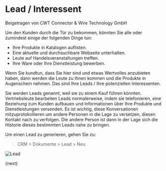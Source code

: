 # Lead / Interessent
<span class="text-muted contributed-by">Beigetragen von CWT Connector & Wire Technology GmbH</span>

Um den Kunden durch die Tür zu bekommen, könnten Sie alle oder zumindest einige der folgenden Dinge tun:

* Ihre Produkte in Katalogen auflisten.
* Eine aktuelle und durchsuchbare Webseite unterhalten.
* Leute auf Handelsveranstaltungen treffen.
* Ihre Ware oder Ihre Dienstleistung bewerben.

Wenn Sie kundtun, dass Sie hier sind und etwas Wertvolles anzubieten haben, dann werden die Leute zu Ihnen kommen und die Produkte in Augenschein nehmen. Das sind Ihre Leads / Ihre potenziellen Interessenten.

Sie werden Leads genannt, weil sie zu einem Kauf führen könnten. Vertriebsleute bearbeiten Leads normalerweise, indem sie telefonieren, eine Beziehung zum Kunden aufbauen und Informationen über Ihre Produkte und Dienstleistungen versenden. Es ist wichtig, diese Konversationen mitzuprotokollieren um andere Personen in die Lage zu versetzen, diesen Kontakt nach zu verfolgen. Die andere Person ist dann in der Lage sich die Historie dieses bestimmten Leads nahe zu bringen.

Um einen Lead zu generieren, gehen Sie zu:

> CRM > Dokumente > Lead > Neu

<img class="screenshot" alt="Lead" src="/docs/assets/img/crm/lead.png">

{next}
